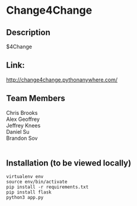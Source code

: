 # Change4Change

## Description 
$4Change

## Link: 
http://change4change.pythonanywhere.com/ <br/>

## Team Members <br/>
Chris Brooks <br/>
Alex Geoffrey <br/>
Jeffrey Knees <br/>
Daniel Su <br/>
Brandon Sov<br/>
<br/>

## Installation (to be viewed locally)
```
virtualenv env
source env/bin/activate
pip install -r requirements.txt
pip install flask
python3 app.py
```
